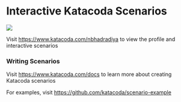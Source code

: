 # Interactive Katacoda Scenarios

[![](http://shields.katacoda.com/katacoda/nbhadradiya/count.svg)](https://www.katacoda.com/nbhadradiya "Get your profile on Katacoda.com")

Visit https://www.katacoda.com/nbhadradiya to view the profile and interactive scenarios

### Writing Scenarios
Visit https://www.katacoda.com/docs to learn more about creating Katacoda scenarios

For examples, visit https://github.com/katacoda/scenario-example
